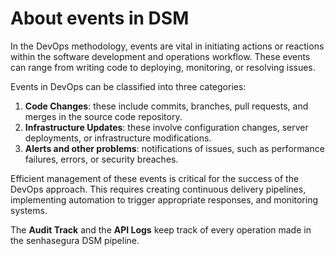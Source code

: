 # About events in DSM

In the DevOps methodology, events are vital in initiating actions or reactions within the software development and operations workflow. These events can range from writing code to deploying, monitoring, or resolving issues.

Events in DevOps can be classified into three categories:

1. **Code Changes**: these include commits, branches, pull requests, and merges in the source code repository.
2. **Infrastructure Updates**: these involve configuration changes, server deployments, or infrastructure modifications.
3. **Alerts and other problems**: notifications of issues, such as performance failures, errors, or security breaches.

Efficient management of these events is critical for the success of the DevOps approach. This requires creating continuous delivery pipelines, implementing automation to trigger appropriate responses, and monitoring systems.

The **Audit Track** and the **API Logs** keep track of every operation made in the senhasegura DSM pipeline.